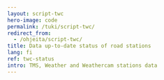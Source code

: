 ```yaml
---
layout: script-twc
hero-image: code
permalink: /tuki/script-twc/
redirect_from:
  - /ohjeita/script-twc/
title: Data up-to-date status of road stations
lang: fi
ref: twc-status
intro: TMS, Weather and Weathercam stations data
---
```

